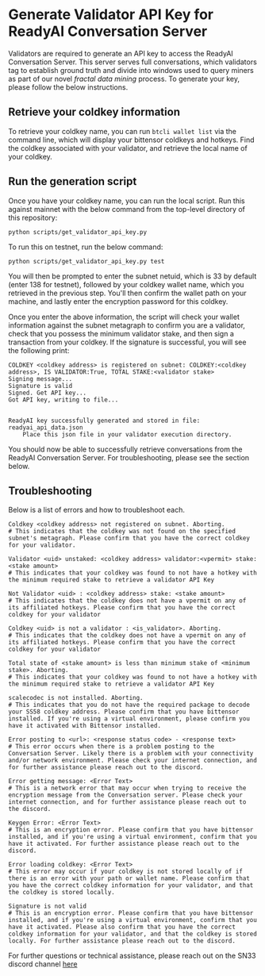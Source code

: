 # **Generate Validator API Key for ReadyAI Conversation Server**

Validators are required to generate an API key to access the ReadyAI Conversation Server. This server serves full conversations, which validators tag to establish ground truth and divide into windows used to query miners as part of our novel *fractal data mining* process. To generate your key, please follow the below instructions. 

## Retrieve your coldkey information

To retrieve your coldkey name, you can run `btcli wallet list` via the command line, which will display your bittensor coldkeys and hotkeys. Find the coldkey associated with your validator, and retrieve the local name of your coldkey.

## Run the generation script

Once you have your coldkey name, you can run the local script. Run this against mainnet with the below command from the top-level directory of this repository:

```
python scripts/get_validator_api_key.py
```

To run this on testnet, run the below command: 
```
python scripts/get_validator_api_key.py test
```

You will then be prompted to enter the subnet netuid, which is 33 by default (enter 138 for testnet), followed by your coldkey wallet name, which you retrieved in the previous step. You'll then confirm the wallet path on your machine, and lastly enter the encryption password for this coldkey. 

Once you enter the above information, the script will check your wallet information against the subnet metagraph to confirm you are a validator, check that you possess the minimum validator stake, and then sign a transaction from your coldkey. If the signature is successful, you will see the following print: 

```
COLDKEY <coldkey address> is registered on subnet: COLDKEY:<coldkey address>, IS VALIDATOR:True, TOTAL STAKE:<validator stake>
Signing message...
Signature is valid
Signed. Get API key...
Got API key, writing to file...


ReadyAI key successfully generated and stored in file: readyai_api_data.json
    Place this json file in your validator execution directory.
```

You should now be able to successfully retrieve conversations from the ReadyAI Conversation Server. For troubleshooting, please see the section below. 

## Troubleshooting

Below is a list of errors and how to troubleshoot each. 

```
Coldkey <coldkey address> not registered on subnet. Aborting. 
# This indicates that the coldkey was not found on the specified subnet's metagraph. Please confirm that you have the correct coldkey for your validator.

Validator <uid> unstaked: <coldkey address> validator:<vpermit> stake: <stake amount> 
# This indicates that your coldkey was found to not have a hotkey with the minimum required stake to retrieve a validator API Key

Not Validator <uid> : <coldkey address> stake: <stake amount> 
# This indicates that the coldkey does not have a vpermit on any of its affiliated hotkeys. Please confirm that you have the correct coldkey for your validator

Coldkey <uid> is not a validator : <is_validator>. Aborting. 
# This indicates that the coldkey does not have a vpermit on any of its affiliated hotkeys. Please confirm that you have the correct coldkey for your validator

Total state of <stake amount> is less than minimum stake of <minimum stake>. Aborting. 
# This indicates that your coldkey was found to not have a hotkey with the minimum required stake to retrieve a validator API Key

scalecodec is not installed. Aborting. 
# This indicates that you do not have the required package to decode your SS58 coldkey address. Please confirm that you have bittensor installed. If you're using a virtual environment, please confirm you have it activated with Bittensor installed.

Error posting to <url>: <response status code> - <response text> 
# This error occurs when there is a problem posting to the Conversation Server. Likely there is a problem with your connectivity and/or network environment. Please check your internet connection, and for further assistance please reach out to the discord.

Error getting message: <Error Text> 
# This is a network error that may occur when trying to receive the encryption message from the Conversation server. Please check your internet connection, and for further assistance please reach out to the discord.

Keygen Error: <Error Text> 
# This is an encryption error. Please confirm that you have bittensor installed, and if you're using a virtual environment, confirm that you have it activated. For further assistance please reach out to the discord.

Error loading coldkey: <Error Text> 
# This error may occur if your coldkey is not stored locally of if there is an error with your path or wallet name. Please confirm that you have the correct coldkey information for your validator, and that the coldkey is stored locally.

Signature is not valid 
# This is an encryption error. Please confirm that you have bittensor installed, and if you're using a virtual environment, confirm that you have it activated. Please also confirm that you have the correct coldkey information for your validator, and that the coldkey is stored locally. For further assistance please reach out to the discord.

```

For further questions or technical assistance, please reach out on the SN33 discord channel [here](https://discord.gg/bittensor)